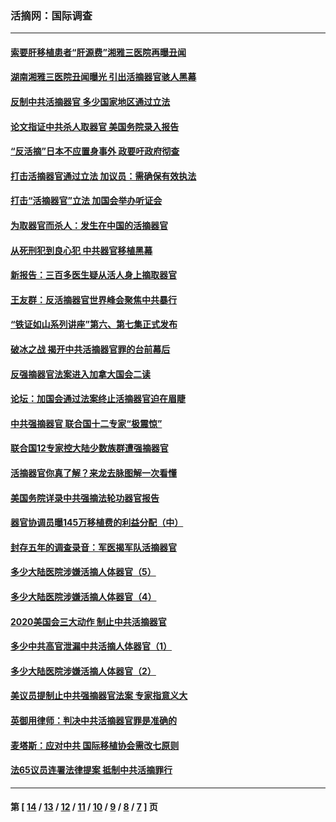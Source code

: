 ### 活摘网：国际调查
---
#### [索要肝移植患者“肝源费”湘雅三医院再曝丑闻](../../pages/nf5947/n14055320.md?08270430) 
#### [湖南湘雅三医院丑闻曝光 引出活摘器官骇人黑幕](../../pages/nf5947/n14051847.md?08270430) 
#### [反制中共活摘器官 多少国家地区通过立法](../../pages/nf5947/n14009863.md?08270430) 
#### [论文指证中共杀人取器官 美国务院录入报告](../../pages/nf5947/n13999890.md?08270430) 
#### [“反活摘”日本不应置身事外 政要吁政府彻查](../../pages/nf5947/n13971188.md?08270430) 
#### [打击活摘器官通过立法 加议员：需确保有效执法](../../pages/nf5947/n13886356.md?08270430) 
#### [打击“活摘器官”立法 加国会举办听证会](../../pages/nf5947/n13869362.md?08270430) 
#### [为取器官而杀人：发生在中国的活摘器官](../../pages/nf5947/n13794731.md?08270430) 
#### [从死刑犯到良心犯 中共器官移植黑幕](../../pages/nf5947/n13764669.md?08270430) 
#### [新报告：三百多医生疑从活人身上摘取器官](../../pages/nf5947/n13703044.md?08270430) 
#### [王友群：反活摘器官世界峰会聚焦中共暴行](../../pages/nf5947/n13250738.md?08270430) 
#### [“铁证如山系列讲座”第六、第七集正式发布](../../pages/nf5947/n13106287.md?08270430) 
#### [破冰之战 揭开中共活摘器官罪的台前幕后](../../pages/nf5947/n13082457.md?08270430) 
#### [反强摘器官法案进入加拿大国会二读](../../pages/nf5947/n13033450.md?08270430) 
#### [论坛：加国会通过法案终止活摘器官迫在眉睫](../../pages/nf5947/n13029839.md?08270430) 
#### [中共强摘器官 联合国十二专家“极震惊”](../../pages/nf5947/n13024313.md?08270430) 
#### [联合国12专家控大陆少数族群遭强摘器官](../../pages/nf5947/n13023877.md?08270430) 
#### [活摘器官你真了解？来龙去脉图解一次看懂](../../pages/nf5947/n13013820.md?08270430) 
#### [美国务院详录中共强摘法轮功器官报告](../../pages/nf5947/n12944519.md?08270430) 
#### [器官协调员曝145万移植费的利益分配（中）](../../pages/nf5947/n12894547.md?08270430) 
#### [封存五年的调查录音：军医揭军队活摘器官](../../pages/nf5947/n12798692.md?08270430) 
#### [多少大陆医院涉嫌活摘人体器官（5）](../../pages/nf5947/n12768383.md?08270430) 
#### [多少大陆医院涉嫌活摘人体器官（4）](../../pages/nf5947/n12664434.md?08270430) 
#### [2020美国会三大动作 制止中共活摘器官](../../pages/nf5947/n12682004.md?08270430) 
#### [多少中共高官泄漏中共活摘人体器官（1）](../../pages/nf5947/n12671234.md?08270430) 
#### [多少大陆医院涉嫌活摘人体器官（2）](../../pages/nf5947/n12655589.md?08270430) 
#### [美议员提制止中共强摘器官法案 专家指意义大](../../pages/nf5947/n12630561.md?08270430) 
#### [英御用律师：判决中共活摘器官罪是准确的](../../pages/nf5947/n12580740.md?08270430) 
#### [麦塔斯：应对中共 国际移植协会需改七原则](../../pages/nf5947/n12514711.md?08270430) 
#### [法65议员连署法律提案 抵制中共活摘罪行](../../pages/nf5947/n12437047.md?08270430) 

---
#### 第 [ [14](./14.md?08270430) / [13](./13.md?08270430) / [12](./12.md?08270430) / [11](./11.md?08270430) / [10](./10.md?08270430) / [9](./9.md?08270430) / [8](./8.md?08270430) / [7](./7.md?08270430) ] 页

